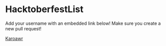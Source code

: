 # HacktoberfestList
Add your username with an embedded link below!
Make sure you create a new pull request!

[Karoawr](https://github.com/Karoawr)
